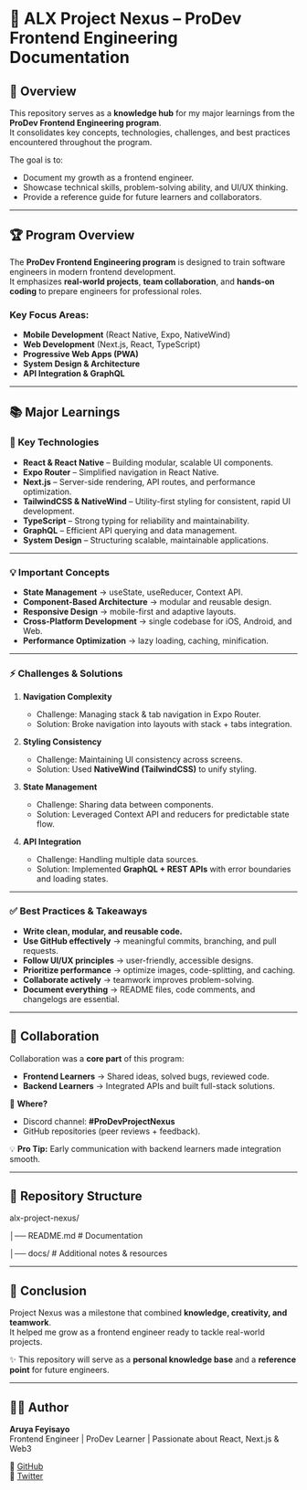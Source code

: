 # 🚀 ALX Project Nexus – ProDev Frontend Engineering Documentation

## 📌 Overview

This repository serves as a **knowledge hub** for my major learnings from the **ProDev Frontend Engineering program**.  
It consolidates key concepts, technologies, challenges, and best practices encountered throughout the program.

The goal is to:

- Document my growth as a frontend engineer.
- Showcase technical skills, problem-solving ability, and UI/UX thinking.
- Provide a reference guide for future learners and collaborators.

---

## 🏆 Program Overview

The **ProDev Frontend Engineering program** is designed to train software engineers in modern frontend development.  
It emphasizes **real-world projects**, **team collaboration**, and **hands-on coding** to prepare engineers for professional roles.

### Key Focus Areas:

- **Mobile Development** (React Native, Expo, NativeWind)
- **Web Development** (Next.js, React, TypeScript)
- **Progressive Web Apps (PWA)**
- **System Design & Architecture**
- **API Integration & GraphQL**

---

## 📚 Major Learnings

### 🔑 Key Technologies

- **React & React Native** – Building modular, scalable UI components.
- **Expo Router** – Simplified navigation in React Native.
- **Next.js** – Server-side rendering, API routes, and performance optimization.
- **TailwindCSS & NativeWind** – Utility-first styling for consistent, rapid UI development.
- **TypeScript** – Strong typing for reliability and maintainability.
- **GraphQL** – Efficient API querying and data management.
- **System Design** – Structuring scalable, maintainable applications.

---

### 💡 Important Concepts

- **State Management** → useState, useReducer, Context API.
- **Component-Based Architecture** → modular and reusable design.
- **Responsive Design** → mobile-first and adaptive layouts.
- **Cross-Platform Development** → single codebase for iOS, Android, and Web.
- **Performance Optimization** → lazy loading, caching, minification.

---

### ⚡ Challenges & Solutions

1. **Navigation Complexity**

   - Challenge: Managing stack & tab navigation in Expo Router.
   - Solution: Broke navigation into layouts with stack + tabs integration.

2. **Styling Consistency**

   - Challenge: Maintaining UI consistency across screens.
   - Solution: Used **NativeWind (TailwindCSS)** to unify styling.

3. **State Management**

   - Challenge: Sharing data between components.
   - Solution: Leveraged Context API and reducers for predictable state flow.

4. **API Integration**
   - Challenge: Handling multiple data sources.
   - Solution: Implemented **GraphQL + REST APIs** with error boundaries and loading states.

---

### ✅ Best Practices & Takeaways

- **Write clean, modular, and reusable code.**
- **Use GitHub effectively** → meaningful commits, branching, and pull requests.
- **Follow UI/UX principles** → user-friendly, accessible designs.
- **Prioritize performance** → optimize images, code-splitting, and caching.
- **Collaborate actively** → teamwork improves problem-solving.
- **Document everything** → README files, code comments, and changelogs are essential.

---

## 🤝 Collaboration

Collaboration was a **core part** of this program:

- **Frontend Learners** → Shared ideas, solved bugs, reviewed code.
- **Backend Learners** → Integrated APIs and built full-stack solutions.

📍 **Where?**

- Discord channel: **#ProDevProjectNexus**
- GitHub repositories (peer reviews + feedback).

💡 **Pro Tip:** Early communication with backend learners made integration smooth.

---

## 📂 Repository Structure

alx-project-nexus/

│── README.md # Documentation

│── docs/ # Additional notes & resources

---

## 🎯 Conclusion

Project Nexus was a milestone that combined **knowledge, creativity, and teamwork**.  
It helped me grow as a frontend engineer ready to tackle real-world projects.

✨ This repository will serve as a **personal knowledge base** and a **reference point** for future engineers.

---

## 👨‍💻 Author

**Aruya Feyisayo**  
Frontend Engineer | ProDev Learner | Passionate about React, Next.js & Web3

🔗 [GitHub](https://github.com/feyisayi233)  
🔗 [Twitter](https://twitter.com/)
